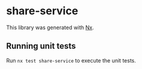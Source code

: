# share-service

This library was generated with [Nx](https://nx.dev).

## Running unit tests

Run `nx test share-service` to execute the unit tests.
